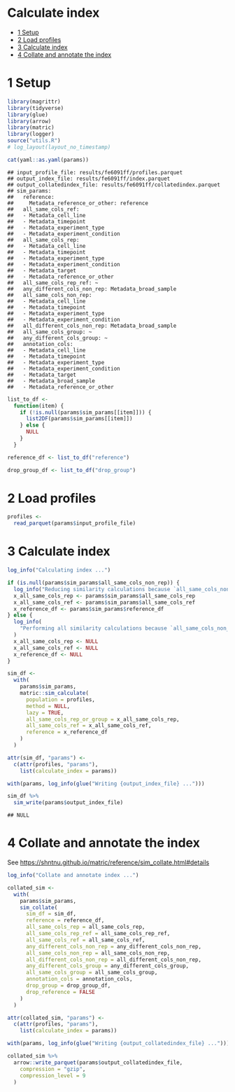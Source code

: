 Calculate index
================

- <a href="#setup" id="toc-setup">1 Setup</a>
- <a href="#load-profiles" id="toc-load-profiles">2 Load profiles</a>
- <a href="#calculate-index" id="toc-calculate-index">3 Calculate
  index</a>
- <a href="#collate-and-annotate-the-index"
  id="toc-collate-and-annotate-the-index">4 Collate and annotate the
  index</a>

# 1 Setup

``` r
library(magrittr)
library(tidyverse)
library(glue)
library(arrow)
library(matric)
library(logger)
source("utils.R")
# log_layout(layout_no_timestamp)
```

``` r
cat(yaml::as.yaml(params))
```

    ## input_profile_file: results/fe6091ff/profiles.parquet
    ## output_index_file: results/fe6091ff/index.parquet
    ## output_collatedindex_file: results/fe6091ff/collatedindex.parquet
    ## sim_params:
    ##   reference:
    ##     Metadata_reference_or_other: reference
    ##   all_same_cols_ref:
    ##   - Metadata_cell_line
    ##   - Metadata_timepoint
    ##   - Metadata_experiment_type
    ##   - Metadata_experiment_condition
    ##   all_same_cols_rep:
    ##   - Metadata_cell_line
    ##   - Metadata_timepoint
    ##   - Metadata_experiment_type
    ##   - Metadata_experiment_condition
    ##   - Metadata_target
    ##   - Metadata_reference_or_other
    ##   all_same_cols_rep_ref: ~
    ##   any_different_cols_non_rep: Metadata_broad_sample
    ##   all_same_cols_non_rep:
    ##   - Metadata_cell_line
    ##   - Metadata_timepoint
    ##   - Metadata_experiment_type
    ##   - Metadata_experiment_condition
    ##   all_different_cols_non_rep: Metadata_broad_sample
    ##   all_same_cols_group: ~
    ##   any_different_cols_group: ~
    ##   annotation_cols:
    ##   - Metadata_cell_line
    ##   - Metadata_timepoint
    ##   - Metadata_experiment_type
    ##   - Metadata_experiment_condition
    ##   - Metadata_target
    ##   - Metadata_broad_sample
    ##   - Metadata_reference_or_other

``` r
list_to_df <-
  function(item) {
    if (!is.null(params$sim_params[[item]])) {
      list2DF(params$sim_params[[item]])
    } else {
      NULL
    }
  }

reference_df <- list_to_df("reference")

drop_group_df <- list_to_df("drop_group")
```

# 2 Load profiles

``` r
profiles <-
  read_parquet(params$input_profile_file)
```

# 3 Calculate index

``` r
log_info("Calculating index ...")

if (is.null(params$sim_params$all_same_cols_non_rep)) {
  log_info("Reducing similarity calculations because `all_same_cols_non_rep` is NULL ...")
  x_all_same_cols_rep <- params$sim_params$all_same_cols_rep
  x_all_same_cols_ref <- params$sim_params$all_same_cols_ref
  x_reference_df <- params$sim_params$reference_df
} else {
  log_info(
    "Performing all similarity calculations because `all_same_cols_non_rep` is not NULL ..."
  )
  x_all_same_cols_rep <- NULL
  x_all_same_cols_ref <- NULL
  x_reference_df <- NULL
}

sim_df <-
  with(
    params$sim_params,
    matric::sim_calculate(
      population = profiles,
      method = NULL,
      lazy = TRUE,
      all_same_cols_rep_or_group = x_all_same_cols_rep,
      all_same_cols_ref = x_all_same_cols_ref,
      reference = x_reference_df
    )
  )
```

``` r
attr(sim_df, "params") <-
  c(attr(profiles, "params"),
    list(calculate_index = params))
```

``` r
with(params, log_info(glue("Writing {output_index_file} ...")))

sim_df %>%
  sim_write(params$output_index_file)
```

    ## NULL

# 4 Collate and annotate the index

See <https://shntnu.github.io/matric/reference/sim_collate.html#details>

``` r
log_info("Collate and annotate index ...")

collated_sim <-
  with(
    params$sim_params,
    sim_collate(
      sim_df = sim_df,
      reference = reference_df,
      all_same_cols_rep = all_same_cols_rep,
      all_same_cols_rep_ref = all_same_cols_rep_ref,
      all_same_cols_ref = all_same_cols_ref,
      any_different_cols_non_rep = any_different_cols_non_rep,
      all_same_cols_non_rep = all_same_cols_non_rep,
      all_different_cols_non_rep = all_different_cols_non_rep,
      any_different_cols_group = any_different_cols_group,
      all_same_cols_group = all_same_cols_group,
      annotation_cols = annotation_cols,
      drop_group = drop_group_df,
      drop_reference = FALSE
    )
  )
```

``` r
attr(collated_sim, "params") <-
  c(attr(profiles, "params"),
    list(calculate_index = params))
```

``` r
with(params, log_info(glue("Writing {output_collatedindex_file} ...")))

collated_sim %>%
  arrow::write_parquet(params$output_collatedindex_file,
    compression = "gzip",
    compression_level = 9
  )
```
